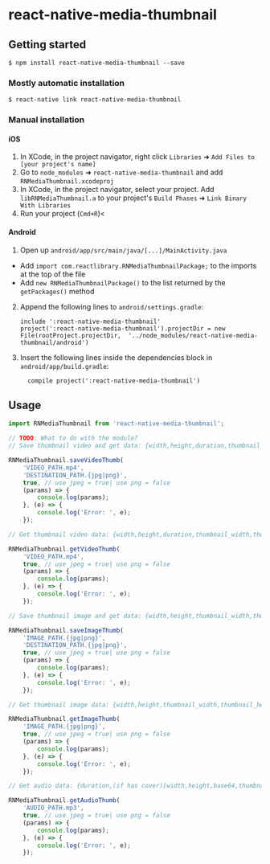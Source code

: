
# react-native-media-thumbnail

## Getting started

`$ npm install react-native-media-thumbnail --save`

### Mostly automatic installation

`$ react-native link react-native-media-thumbnail`

### Manual installation


#### iOS

1. In XCode, in the project navigator, right click `Libraries` ➜ `Add Files to [your project's name]`
2. Go to `node_modules` ➜ `react-native-media-thumbnail` and add `RNMediaThumbnail.xcodeproj`
3. In XCode, in the project navigator, select your project. Add `libRNMediaThumbnail.a` to your project's `Build Phases` ➜ `Link Binary With Libraries`
4. Run your project (`Cmd+R`)<

#### Android

1. Open up `android/app/src/main/java/[...]/MainActivity.java`
  - Add `import com.reactlibrary.RNMediaThumbnailPackage;` to the imports at the top of the file
  - Add `new RNMediaThumbnailPackage()` to the list returned by the `getPackages()` method
2. Append the following lines to `android/settings.gradle`:
    ```
    include ':react-native-media-thumbnail'
    project(':react-native-media-thumbnail').projectDir = new File(rootProject.projectDir,  '../node_modules/react-native-media-thumbnail/android')
    ```
3. Insert the following lines inside the dependencies block in `android/app/build.gradle`:
    ```
      compile project(':react-native-media-thumbnail')
    ```


## Usage
```javascript
import RNMediaThumbnail from 'react-native-media-thumbnail';

// TODO: What to do with the module?
// Save thumbnail video and get data: {width,height,duration,thumbnail_width,thumbnail_height,thumbnail_uri}

RNMediaThumbnail.saveVideoThumb(
    'VIDEO_PATH.mp4',
    'DESTINATION_PATH.{jpg|png}',
    true, // use jpeg = true| use png = false
    (params) => {
        console.log(params);
    }, (e) => {
        console.log('Error: ', e);
    });
```

```javascript
// Get thumbnail video data: {width,height,duration,thumbnail_width,thumbnail_height,thumbnail_base64}

RNMediaThumbnail.getVideoThumb(
    'VIDEO_PATH.mp4',
    true, // use jpeg = true| use png = false
    (params) => {
        console.log(params);
    }, (e) => {
        console.log('Error: ', e);
    });
```

```javascript
// Save thumbnail image and get data: {width,height,thumbnail_width,thumbnail_height,thumbnail_uri}

RNMediaThumbnail.saveImageThumb(
    'IMAGE_PATH.{jpg|png}',
    'DESTINATION_PATH.{jpg|png}',
    true, // use jpeg = true| use png = false
    (params) => {
        console.log(params);
    }, (e) => {
        console.log('Error: ', e);
    });
```

```javascript
// Get thumbnail image data: {width,height,thumbnail_width,thumbnail_height,thumbnail_base64}

RNMediaThumbnail.getImageThumb(
    'IMAGE_PATH.{jpg|png}',
    true, // use jpeg = true| use png = false
    (params) => {
        console.log(params);
    }, (e) => {
        console.log('Error: ', e);
    });
```

```javascript
// Get audio data: {duration,(if has cover)[width,height,base64,thumbnail_width,thumbnail_height,thumbnail_base64]}

RNMediaThumbnail.getAudioThumb(
    'AUDIO_PATH.mp3',
    true, // use jpeg = true| use png = false
    (params) => {
        console.log(params);
    }, (e) => {
        console.log('Error: ', e);
    });
```
